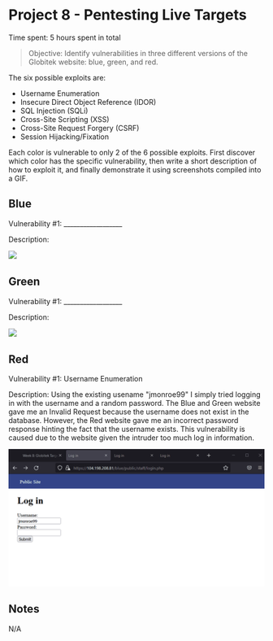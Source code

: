 # Project 8 - Pentesting Live Targets

Time spent: 5 hours spent in total

> Objective: Identify vulnerabilities in three different versions of the Globitek website: blue, green, and red.

The six possible exploits are:

* Username Enumeration
* Insecure Direct Object Reference (IDOR)
* SQL Injection (SQLi)
* Cross-Site Scripting (XSS)
* Cross-Site Request Forgery (CSRF)
* Session Hijacking/Fixation

Each color is vulnerable to only 2 of the 6 possible exploits. First discover which color has the specific vulnerability, then write a short description of how to exploit it, and finally demonstrate it using screenshots compiled into a GIF.

## Blue

Vulnerability #1: __________________

Description:

<img src="blue-vuln1.gif">

## Green

Vulnerability #1: __________________

Description:

<img src="green-vuln1.gif">

## Red

Vulnerability #1: Username Enumeration

Description: Using the existing usename "jmonroe99" I simply tried logging in with the username and a random password. The Blue and Green website gave me an Invalid Request because the username does not exist in the database. However, the Red website gave me an incorrect password response hinting the fact that the username exists. This vulnerability is caused due to the website given the intruder too much log in information.

<img src="red-vuln1.gif">


## Notes
N/A
